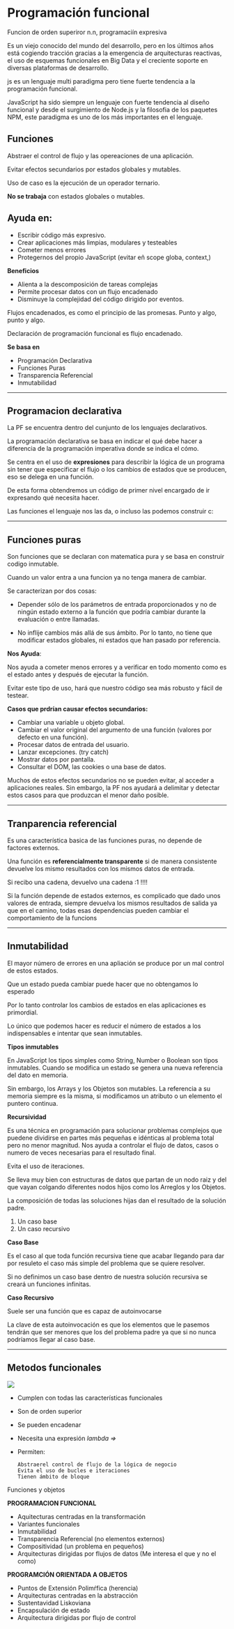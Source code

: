 # Programación funcional 

Funcion de orden superiror n.n, programaciín expresiva

Es un viejo conocido del mundo del desarrollo, pero en los últimos años está cogiendo tracción gracias a la emergencia de arquitecturas reactivas, el uso de esquemas funcionales en Big Data y el creciente soporte en diversas plataformas de desarrollo.

js es un lenguaje multi paradigma pero tiene fuerte tendencia a la programación funcional.

JavaScript ha sido siempre un lenguaje con fuerte tendencia al diseño funcional y desde el surgimiento de Node.js y la filosofia de los paquetes NPM, este paradigma es uno de los más importantes en el lenguaje.

## Funciones 

Abstraer el control de flujo y las opereaciones de una aplicación.

Evitar efectos secundarios por estados globales y mutables.

Uso de caso es la ejecución de un operador ternario.

**No se trabaja** con estados globales o mutables.

## Ayuda en:

* Escribir código más expresivo.
* Crear aplicaciones más limpias, modulares y testeables
* Cometer menos errores
* Protegernos del propio JavaScript (evitar eñ scope globa, context,)

**Beneficios**

* Alienta a la descomposición de tareas complejas
* Permite procesar datos con un flujo encadenado
* Disminuye la complejidad del código dirigido por eventos.

Flujos encadenados, es como el principio de las promesas. Punto y algo, punto y algo.

Declaración de programación funcional es flujo encadenado.

**Se basa en**

* Programación Declarativa
* Funciones Puras
* Transparencia Referencial
* Inmutabilidad

<hr>

## Programacion declarativa

La PF se encuentra dentro del cunjunto de los lenguajes declarativos.

La programación declarativa se basa en indicar el qué debe hacer a diferencia de la programación imperativa donde se indica el cómo.

Se centra en el uso de **expresiones** para describir la lógica de un programa sin tener que especificar el flujo o los cambios de estados que se producen, eso se delega en una función.

De esta forma obtendremos un código de primer nivel encargado de ir expresando qué necesita hacer.

Las funciones el lenguaje nos las da, o incluso las podemos construir c:

<hr>

## Funciones puras

Son funciones que se declaran con matematica pura y se basa en construir codigo inmutable.

Cuando un valor entra a una funcion ya no tenga manera de cambiar.

Se caracterizan por dos cosas: 

* Depender sólo de los parámetros de entrada proporcionados y no de ningún estado externo a la función que podría cambiar durante la evaluación o entre llamadas.

* No inflije cambios más allá de sus ámbito. Por lo tanto, no tiene que modificar estados globales, ni estados que han pasado por referencia.

**Nos Ayuda**:

Nos ayuda a cometer menos errores y a verificar en todo momento como es el estado antes y después de ejecutar la función.

Evitar este tipo de uso, hará que nuestro código sea más robusto y fácil de testear.

**Casos que prdrían causar efectos secundarios:**

* Cambiar una variable u objeto global.
* Cambiar el valor original del argumento de una función (valores por defecto en una función).
* Procesar datos de entrada del usuario.
* Lanzar excepciones. (try catch)
* Mostrar datos por pantalla.
* Consultar el DOM, las cookies o una base de datos.

Muchos de estos efectos secundarios no se pueden evitar, al acceder a aplicaciones reales. Sin embargo, la PF nos ayudará a delimitar y detectar estos casos para que produzcan el menor daño posible.

<hr>

## Tranparencia referencial

Es una característica basica de las funciones puras, no depende de factores externos.

Una función es **referencialmente transparente** si de manera consistente devuelve los mismo resultados con los mismos datos de entrada.

Si recibo una cadena, devuelvo una cadena :1 !!!!

Si la función depende de estados externos, es complicado que dado unos valores de entrada, siempre devuelva los mismos resultados de salida ya que en el camino, todas esas dependencias pueden cambiar el comportamiento de la funcions

<hr>

## Inmutabilidad

El mayor número de errores en una apliación se produce por un mal control de estos estados.

Que un estado pueda cambiar puede hacer que no obtengamos lo esperado

Por lo tanto controlar los cambios de estados en elas aplicaciones es primordial.

Lo  único que podemos hacer es reducir el número de estados a los indispensables e intentar que sean inmutables.

**Tipos inmutables**

En JavaScript los tipos simples como String, Number o Boolean son tipos inmutables. Cuando se modifica un estado se genera una nueva referencia del dato en memoria.

Sin embargo, los Arrays y los Objetos son mutables. La referencia a su memoria siempre es la misma, si modificamos un atributo o un elemento el puntero continua.

**Recursividad**

Es una técnica en programación para solucionar problemas complejos que puedene dividirse en partes más pequeñas e idénticas al problema total pero no menor magnitud. Nos ayuda a controlar el flujo de datos, casos o numero de veces necesarias para el resultado final.

Evita el uso de iteraciones.

Se lleva muy bien con estructuras de datos que partan de un nodo raiz y del que vayan colgando diferentes nodos hijos como los Arreglos y los Objetos.

La composición de todas las soluciones hijas dan el resultado de la solución padre.

1. Un caso base
2. Un caso recursivo

**Caso Base**

Es el caso al que toda función recursiva tiene que acabar llegando para dar por resuleto el caso más simple del problema que se quiere resolver.

Si no definimos un caso base dentro de nuestra solución recursiva se creará un funciones infinitas.

**Caso Recursivo**

Suele ser una función que es capaz de autoinvocarse

La clave de esta autoinvocación es que los elementos que le pasemos tendrán que ser menores que los del problema padre ya que si no nunca podríamos llegar al caso base.

<hr>

## Metodos funcionales 

<img src="./pf.png">

* Cumplen con todas las características funcionales
* Son de orden superior
* Se pueden encadenar
* Necesita una expresión *lambda =>* 
* Permiten:
    
      Abstraerel control de flujo de la lógica de negocio
      Evita el uso de bucles e iteraciones
      Tienen ámbito de bloque  


Funciones y objetos 

**PROGRAMACION FUNCIONAL**
* Aquitecturas centradas en la transformación
* Variantes funcionales
* Inmutabilidad
* Transparencia Referencial (no elementos externos)
* Compositividad (un problema en pequeños)
* Arquitecturas dirigidas por flujos de datos (Me interesa el que y no el como)

**PROGRAMCIÓN ORIENTADA A OBJETOS**
* Puntos de Extensión Polimŕfica (herencia)
* Arquitecturas centradas en la abstracción
* Sustentavidad Liskoviana
* Encapsulación de estado
* Arquitectura dirigidas por flujo de control
